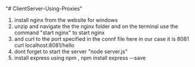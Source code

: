 "# ClientServer-Using-Proxies" 

1. install nginx from the website for windows
2. unzip and navigate the the nginx folder and on the terminal use the command "start nginx" to start nginx
3. and curl to the port specified in the connf file here in our case it is 8081  curl localhost:8081/hello
4. dont forget to start the server "node server.js"
5. install express using npm , npm install express --save
